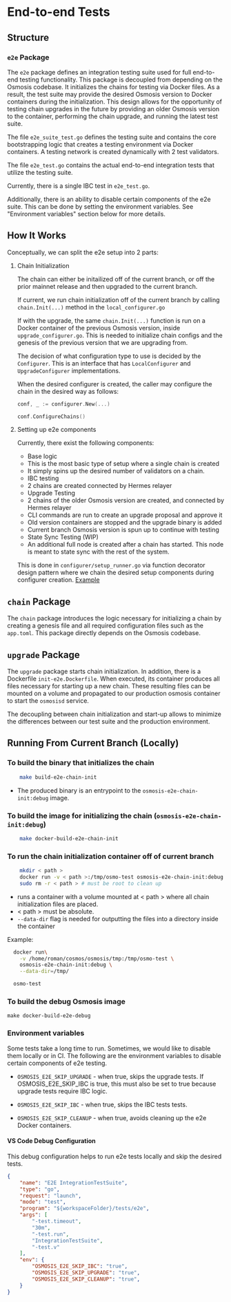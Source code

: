 # End-to-end Tests

## Structure

### `e2e` Package

The `e2e` package defines an integration testing suite used for full
end-to-end testing functionality. This package is decoupled from
depending on the Osmosis codebase. It initializes the chains for testing
via Docker files. As a result, the test suite may provide the desired
Osmosis version to Docker containers during the initialization. This
design allows for the opportunity of testing chain upgrades in the
future by providing an older Osmosis version to the container,
performing the chain upgrade, and running the latest test suite.

The file `e2e_suite_test.go` defines the testing suite and contains the
core bootstrapping logic that creates a testing environment via Docker
containers. A testing network is created dynamically with 2 test
validators.

The file `e2e_test.go` contains the actual end-to-end integration tests
that utilize the testing suite.

Currently, there is a single IBC test in `e2e_test.go`.

Additionally, there is an ability to disable certain components
of the e2e suite. This can be done by setting the environment
variables. See "Environment variables" section below for more details.

## How It Works

Conceptually, we can split the e2e setup into 2 parts:

1. Chain Initialization

    The chain can either be initailized off of the current branch, or off the prior mainnet release and then upgraded to the current branch.

    If current, we run chain initialization off of the current branch
    by calling `chain.Init(...)` method in the `local_configurer.go`

    If with the upgrade, the same `chain.Init(...)` function is run on a Docker container
    of the previous Osmosis version, inside `upgrade_configurer.go`. This is
    needed to initialize chain configs and the genesis of the previous version that
    we are upgrading from.

    The decision of what configuration type to use is decided by the `Configurer`.
    This is an interface that has `LocalConfigurer` and `UpgradeConfigurer` implementations.

    When the desired configurer is created, the caller may
    configure the chain in the desired way as follows:

    ```go
    conf, _ := configurer.New(...)

    conf.ConfigureChains()
    ```

2. Setting up e2e components

    Currently, there exist the following components:

    - Base logic
    - This is the most basic type of setup where a single chain is created
    - It simply spins up the desired number of validators on a chain.
    - IBC testing
    - 2 chains are created connected by Hermes relayer
    - Upgrade Testing
    - 2 chains of the older Osmosis version are created, and
    connected by Hermes relayer
    - CLI commands are run to create an upgrade proposal and approve it
    - Old version containers are stopped and the upgrade binary is added
    - Current branch Osmosis version is spun up to continue with testing
    - State Sync Testing (WIP)
    - An additional full node is created after a chain has started.
    This node is meant to state sync with the rest of the system.

    This is done in `configurer/setup_runner.go` via function decorator design pattern
    where we chain the desired setup components during configurer creation.
    [Example](https://github.com/osmosis-labs/osmosis/blob/c5d5c9f0c6b5c7fdf9688057eb78ec793f6dd580/tests/e2e/configurer/configurer.go#L166)

## `chain` Package

The `chain` package introduces the logic necessary for initializing a
chain by creating a genesis file and all required configuration files
such as the `app.toml`. This package directly depends on the Osmosis
codebase.

## `upgrade` Package

The `upgrade` package starts chain initialization. In addition, there is
a Dockerfile `init-e2e.Dockerfile`. When executed, its container
produces all files necessary for starting up a new chain. These
resulting files can be mounted on a volume and propagated to our
production osmosis container to start the `osmosisd` service.

The decoupling between chain initialization and start-up allows to
minimize the differences between our test suite and the production
environment.

## Running From Current Branch (Locally)

### To build the binary that initializes the chain

```sh
    make build-e2e-chain-init
```

- The produced binary is an entrypoint to the
    `osmosis-e2e-chain-init:debug` image.

### To build the image for initializing the chain (`osmosis-e2e-chain-init:debug`)

<!-- markdownlint-disable MD046 -->
```sh
    make docker-build-e2e-chain-init
```

### To run the chain initialization container off of current branch

```sh
    mkdir < path >
    docker run -v < path >:/tmp/osmo-test osmosis-e2e-chain-init:debug --data-dir=/tmp/osmo-test
    sudo rm -r < path > # must be root to clean up
```

- runs a container with a volume mounted at \< path \> where all chain
    initialization files are placed.
- \< path \> must be absolute.
- `--data-dir` flag is needed for outputting the files into a
    directory inside the container

Example:

<!-- markdownlint-disable MD046 -->
```sh
  docker run\
    -v /home/roman/cosmos/osmosis/tmp:/tmp/osmo-test \
    osmosis-e2e-chain-init:debug \
    --data-dir=/tmp/

  osmo-test
```

### To build the debug Osmosis image

    make docker-build-e2e-debug

### Environment variables

Some tests take a long time to run. Sometimes, we would like to disable them
locally or in CI. The following are the environment variables to disable
certain components of e2e testing.

- `OSMOSIS_E2E_SKIP_UPGRADE` - when true, skips the upgrade tests.
If OSMOSIS_E2E_SKIP_IBC is true, this must also be set to true because upgrade
tests require IBC logic.

- `OSMOSIS_E2E_SKIP_IBC` - when true, skips the IBC tests tests.

- `OSMOSIS_E2E_SKIP_CLEANUP` - when true, avoids cleaning up the e2e Docker
containers.

#### VS Code Debug Configuration

This debug configuration helps to run e2e tests locally and skip the desired tests.

```json
{
    "name": "E2E IntegrationTestSuite",
    "type": "go",
    "request": "launch",
    "mode": "test",
    "program": "${workspaceFolder}/tests/e2e",
    "args": [
        "-test.timeout",
        "30m",
        "-test.run",
        "IntegrationTestSuite",
        "-test.v"
    ],
    "env": {
        "OSMOSIS_E2E_SKIP_IBC": "true",
        "OSMOSIS_E2E_SKIP_UPGRADE": "true",
        "OSMOSIS_E2E_SKIP_CLEANUP": "true",
    }
}
```
